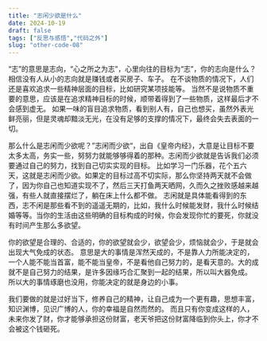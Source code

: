 ```yaml
---
title: "志闲少欲是什么"
date: 2024-10-19
draft: false
tags: ["反思与感悟","代码之外"]
slug: "other-code-08"
---
```


“志”的意思是志向，“心之所之为志”，心里向往的目标为“志”，你的志向是什么？相信没有人从小的志向就是赚钱或者买房子、车子。
在不谈物质的情况下，人们还是喜欢追求一些精神层面的目标，比如研究某项技能等。
当然不是说物质不重要的意思，应该是在追求精神目标的时候，顺带着得到了一些物质，这样最后才不会感到虚无。
如果一味的盲目追求物质，看到别人有，自己也想买，虽然外表光鲜亮丽，但是灵魂却黯淡无光，在没有足够的支撑的情况下，最终会失去表面的一切。

那么什么是志闲而少欲呢？”志闲而少欲“，出自《皇帝内经》，大意是让目标不要太多太高，务实一些，努努力就能够够得着的那种。志闲而少欲就是告诉我们必须要通过自己的努力，找到自己切实实现的目标。
比如学习一门乐器，花个五六天，这就是志闲而少欲。如果定的目标过高不切实际，那么你坚持两天就不会做了，因为你自己也知道实现不了，然后三天打鱼两天晒网，久而久之挫败感越来越强，有些人就直接摆烂了，躺在床上什么都不做。
志闲就是具体能看得到的东西，志不闲是那些看不到的遥遥无期的，比如，我什么时候能发财，我什么时候结婚等等。当你的生活由这些明确的目标构成的时候，你会发现你忙的要死，你就没有时间产生那么多欲望。

你的欲望是合理的、合适的，你的欲望就会少，欲望会少，烦恼就会少，于是就会出现大气免成的状态。
意思是大的事情是浑然天成的，不是靠人力所能决定的，一个人能不能当首富，能不能当皇帝，不是看他自己努力的，是看天意的。大的成就不是自己努力的结果，是许多因缘巧合汇聚到一起的结果，所以叫大器免成。
所以大的事情琢磨也没用，你能决定的就是身边的小事。

我们要做的就是过好当下，修养自己的精神，让自己成为一个更有趣，思想丰富，知识渊博，见识广博的人，你的幸福是自然而然的。
而且只有你变成这样的人，未来你发了财，你才能够承担这份财富，老天爷把这份财富降临到你头上，你才不会被这个钱砸死。
